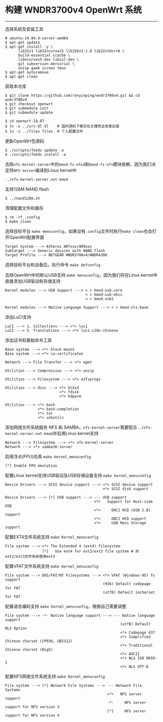 # 构建 WNDR3700v4 OpenWrt 系统
-----------------------------

选择系统及安装工具

    # ubuntu-14.04.4-server-amd64
    $ apt-get update 
    $ apt-get install -y \
          lib32z1 lib32ncurses5 lib32bz2-1.0 lib32stdc++6 \
          build-essential ccache \
          libncurses5-dev libssl-dev \
          git subversion mercurial \
          unzip gawk screen tmux 
    $ apt-get autoremove
    $ apt-get clean

获取本仓库

    $ git clone https://github.com/renyinping/wndr3700v4.git && cd wndr3700v4
    $ git checkout openwrt
    $ git submodule init
    $ git submodule update

    $ cd openwrt-14.07
    $ ln -s ../src-dl dl    # 国内源码下载实在太慢而且老是出错
    $ ln -s ../files files  # 个人配置文件

更新OpenWrt包源码

    $ ./scripts/feeds update -a
    $ ./scripts/feeds install -a

去除`nfs-kernel-server`中的`kmod-fs-nfsd`和`kmod-fs-nfs`模块依赖，因为我们决定将`NFS-server`编译到Linux kernel中

    ../nfs-kernel-server.not-kmod

支持128M NAND flash

    $ ../nand128m.sh

清理配置文件和缓存

    $ rm -rf .config
    $ make clean

选择目标平台 `make menuconfig`，如果没有`.config`文件时执行`make clean`也会打开OpenWrt配置界面

    Target System ---> Atheros AR7xxx/AR9xxx
    Subtarget ---> Generic devices with NAND flash
    Target Profile ---> NETGEAR WNDR3700v4/WNDR4300

选择目标平台和设备后，执行命令 `make defconfig`

去除OpenWrt中的默认USB支持 `make menuconfig`，因为我们将在Linux kernel中直接添加USB驱动和存储支持

    Kernel modules ---> USB Support ---> < > kmod-usb-core
                                         < > kmod-usb-ohci
                                         < > kmod-usb2

    Kernel modules ---> Native Language Support ---> < > kmod-nls-base

添加LuCI支持

    LuCI ---> 1. Collections ---> <*> luci
    LuCI ---> 5. Translations ---> <*> luci-i18n-chinese

添加证书和基础命令工具

    Base system ---> <*> block-mount
    Base system ---> <*> ca-certificates

    Network ---> File Transfer ---> <*> wget

    Utilities ---> Compression ---> <*> unzip

    Utilities ---> Filesystem ---> <*> e2fsprogs

    Utilities ---> disc ---> <*> blkid
                             <*> fdisk
                             <*> hdparm

    Utilities ---> <*> bash
                   <*> bash-completion
                   <*> tar
                   <*> usbutils

添加网络文件系统服务 NFS 和 SAMBA，`nfs-kernel-server`需要配合`../nfs-kernel-server.not-kmod`并启用Linux kernel支持

    Network ---> Filesystem ---> <*> nfs-kernel-server 
    Network ---> <*> samba36-server

启用浮点(FPU)仿真 `make kernel_menuconfig`

    [*] Enable FPU emulation

配置Linux kernel支持USB驱动及USB存储设备支持 `make kernel_menuconfig`

    Device Drivers ---> SCSI device support ---> <*> SCSI device support
                                                 <*> SCSI disk support

    Device Drivers ---> [*] USB support ---> --- USB support
                                             <*>   Support for Host-side USB
                                             <*>     EHCI HCD (USB 2.0) support
                                             <*>     OHCI HCD support
                                             <*>     USB Mass Storage support

配置EXT4文件系统支持 `make Kernel_menuconfig`

    File system ---> <*> The Extended 4 (ext4) filesystem
                     [*]   Use ext4 for ext2/ext3 file system # 对ext2/ext3文件系统使用ext4

配置VFAT文件系统支持 `make Kernel_menuconfig`

    File system ---> DOS/FAT/NT Filesystems ---> <*> VFAT (Windows-95) fs support
                                                 (936) Default codepage for FAT
                                                 (utf8) Default iocharset for FAT

配置语言编码支持 `make Kernel_menuconfig`，根据自己需要调整

    File system ---> -*- Native language support ---> --- Native language support
                                                         (utf8) Default NLS Option
                                                         <*> Codepage 437
                                                         <*> Simplified Chinese charset (CP936, GB2312)
                                                         <*> Traditional Chinese charset (Big5)
                                                         <*> ASCII
                                                         <*> NLS ISO 8859-1
                                                         <*> NLS UTF-8

配置NFS网络文件系统支持 `make Kernel_menuconfig`

    File system ---> [*] Network File Systems ---> --- Network File Systems
                                                   <*>   NFS server support 
                                                   -*-     NFS server support for NFS version 3
                                                   [*]     NFS server support for NFS version 4

